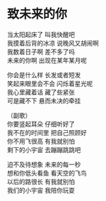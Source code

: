# 致未来的你


当太阳起床了 叫我快醒吧  
我摸着后背的冰凉 说晚风又胡闹啊  
我数着日子啊 差不多了吗  
未来的你啊 出现在某年某月呢 

你会是什么样 长发或者短发  
笑起来眼里会不会 闪烁着星光呢  
我心里藏着话 藏了些紧张  
可是藏不下 悬而未决的牵挂  


（副歌）  
你要竖起耳朵 仔细听好了  
我不在的时间里 把自己照顾好  
你不用飞很高 有我就别怕  
剩下的小宇宙 去蹦蹦跳跳吧  

迫不及待想象 未来的每一秒  
想和你低头看鱼 看天空的飞鸟  
以后的路很长 有我就别怕  
我们的小宇宙 我陪你玩耍  





